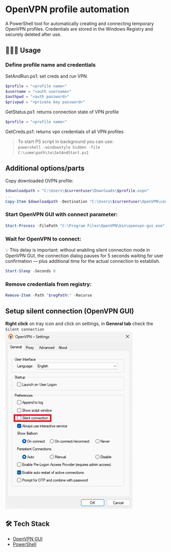 # OpenVPN profile automation
A PowerShell tool for automatically creating and connecting temporary OpenVPN profiles. Credentials are stored in the Windows Registry and securely deleted after use.

## 🧑🏻‍💻 Usage
### Define profile name and credentials
SetAndRun.ps1: set creds and run VPN
```powershell
$profile = "<profile name>"
$username = "<auth username>"
$authpwd = "<auth password>"
$privpwd = "<private key password>"
```
GetStatus.ps1: returns connection state of VPN profile
```powershell
$profile = "<profile name>"
```
GetCreds.ps1: returns vpn credentials of all VPN profiles
>To start PS script in background you can use:<br>`powershell -windowstyle hidden -file C:\some\path\to\SetAndStart.ps1`
## Additional options/parts
Copy downloaded OVPN profile:
```powershell
$downloadpath = "C:\Users\$currentuser\Downloads\$profile.ovpn"
...
Copy-Item $downloadpath -Destination "C:\Users\$currentuser\OpenVPN\config"
```
### Start OpenVPN GUI with connect parameter:
```powershell
Start-Process -FilePath "C:\Program Files\OpenVPN\bin\openvpn-gui.exe" -ArgumentList "--connect $profile.ovpn"
```
### Wait for OpenVPN to connect:
💡 This delay is important: without enabling silent connection mode in OpenVPN GUI, the connection dialog pauses for 5 seconds waiting for user confirmation — plus additional time for the actual connection to establish.
```powershell
Start-Sleep -Seconds 8
```

### Remove credentials from registry:
```powershell
Remove-Item -Path "$regPath\" -Recurse
```

## Setup silent connection (OpenVPN GUI)
**Right click** on tray icon and click on settings, in **General tab** check the `Silent connection`
![Image](/settings.png)

## 🛠️ Tech Stack
- [OpenVPN GUI](https://openvpn.net/community-downloads/)
- [PowerShell](https://github.com/PowerShell/PowerShell)
